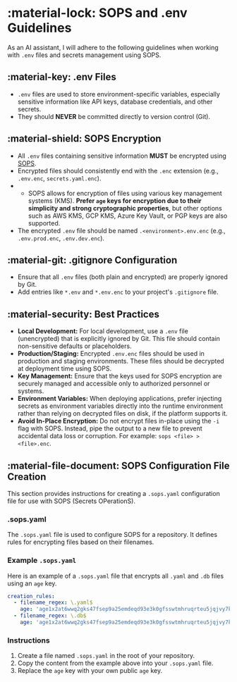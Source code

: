 # :material-lock: SOPS and .env Guidelines

As an AI assistant, I will adhere to the following guidelines when working with `.env` files and secrets management using SOPS.

## :material-key: .env Files

-   `.env` files are used to store environment-specific variables, especially sensitive information like API keys, database credentials, and other secrets.
-   They should **NEVER** be committed directly to version control (Git).

## :material-shield: SOPS Encryption

-   All `.env` files containing sensitive information **MUST** be encrypted using [SOPS](https://github.com/getsops/sops).
-   Encrypted files should consistently end with the `.enc` extension (e.g., `.env.enc`, `secrets.yaml.enc`).
-   - SOPS allows for encryption of files using various key management systems (KMS). **Prefer `age` keys for encryption due to their simplicity and strong cryptographic properties**, but other options such as AWS KMS, GCP KMS, Azure Key Vault, or PGP keys are also supported.
-   The encrypted `.env` file should be named `.<environment>.env.enc` (e.g., `.env.prod.enc`, `.env.dev.enc`).

## :material-git: .gitignore Configuration

-   Ensure that all `.env` files (both plain and encrypted) are properly ignored by Git.
-   Add entries like `*.env` and `*.env.enc` to your project's `.gitignore` file.

## :material-security: Best Practices

-   **Local Development:** For local development, use a `.env` file (unencrypted) that is explicitly ignored by Git. This file should contain non-sensitive defaults or placeholders.
-   **Production/Staging:** Encrypted `.env.enc` files should be used in production and staging environments. These files should be decrypted at deployment time using SOPS.
-   **Key Management:** Ensure that the keys used for SOPS encryption are securely managed and accessible only to authorized personnel or systems.
-   **Environment Variables:** When deploying applications, prefer injecting secrets as environment variables directly into the runtime environment rather than relying on decrypted files on disk, if the platform supports it.
-   **Avoid In-Place Encryption:** Do not encrypt files in-place using the `-i` flag with SOPS. Instead, pipe the output to a new file to prevent accidental data loss or corruption. For example: `sops <file> > <file>.enc`.

## :material-file-document: SOPS Configuration File Creation

This section provides instructions for creating a `.sops.yaml` configuration file for use with SOPS (Secrets OPerationS).

### .sops.yaml

The `.sops.yaml` file is used to configure SOPS for a repository. It defines rules for encrypting files based on their filenames.

### Example `.sops.yaml`

Here is an example of a `.sops.yaml` file that encrypts all `.yaml` and `.db` files using an `age` key.

```yaml
creation_rules:
  - filename_regex: \.yaml$
    age: 'age1x2at6wwq2gks47fsep9a25emdeqd93e3k0gfsswtmhruqrteu5jqjvy7kd'
  - filename_regex: \.db$
    age: 'age1x2at6wwq2gks47fsep9a25emdeqd93e3k0gfsswtmhruqrteu5jqjvy7kd'
```

### Instructions

1.  Create a file named `.sops.yaml` in the root of your repository.
2.  Copy the content from the example above into your `.sops.yaml` file.
3.  Replace the `age` key with your own public `age` key.
